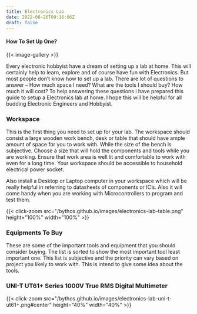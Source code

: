 ```yaml
---
title: Electronics Lab
date: 2022-08-26T09:16:06Z
draft: false
---
```


#### How To Set Up One?

{{< image-gallery >}}

Every electronic hobbyist have a dream of setting up a lab at home. This will certainly help to learn, explore and of course have fun with Electronics. But most people don’t know how to set up a lab. There are lot of questions to answer – How much space I need? What are the tools I should buy? How much it will cost? To help answering these questions i have prepared this guide to setup a Electronics lab at home. I hope this will be helpful for all budding Electronic Engineers and Hobbyist.

### Workspace

This is the first thing you need to set up for your lab. The workspace should consist a large wooden work bench, desk or table that should have ample amount of space for you to work with. While the size of the bench is subjective. Choose a size that will hold the components and tools while you are working. Ensure that work area is well lit and comfortable to work with even for a long time. Your workspace should be accessible to household electrical power socket.

Also install a Desktop or Laptop computer in your workspace which will be really helpful in referring to datasheets of components or IC’s. Also it will come handy when you are working with Microcontrollers to program and test them.

{{< click-zoom src="/bythos.github.io/images/electronics-lab-table.png" height="100%" width="100%" >}}

### Equipments To Buy

These are some of the important tools and equipment that you should consider buying. The list is sorted to show the most important tool least important one. This list is subjective and the priority can vary based on project you likely to work with. This is intend to give some idea about the tools.

### UNI-T UT61+ Series 1000V True RMS Digital Multimeter
{{< click-zoom src="/bythos.github.io/images/electronics-lab-uni-t-ut61+.png#center" height="40%" width="40%" >}}  
